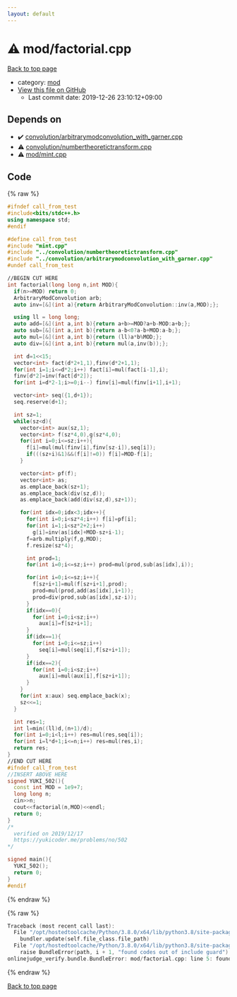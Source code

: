 ```yaml
---
layout: default
---
```


<!-- mathjax config similar to math.stackexchange -->
<script type="text/javascript" async
  src="https://cdnjs.cloudflare.com/ajax/libs/mathjax/2.7.5/MathJax.js?config=TeX-MML-AM_CHTML">
</script>
<script type="text/x-mathjax-config">
  MathJax.Hub.Config({
    TeX: { equationNumbers: { autoNumber: "AMS" }},
    tex2jax: {
      inlineMath: [ ['$','$'] ],
      processEscapes: true
    },
    "HTML-CSS": { matchFontHeight: false },
    displayAlign: "left",
    displayIndent: "2em"
  });
</script>

<script type="text/javascript" src="https://cdnjs.cloudflare.com/ajax/libs/jquery/3.4.1/jquery.min.js"></script>
<script src="https://cdn.jsdelivr.net/npm/jquery-balloon-js@1.1.2/jquery.balloon.min.js" integrity="sha256-ZEYs9VrgAeNuPvs15E39OsyOJaIkXEEt10fzxJ20+2I=" crossorigin="anonymous"></script>
<script type="text/javascript" src="../../assets/js/copy-button.js"></script>
<link rel="stylesheet" href="../../assets/css/copy-button.css" />


# :warning: mod/factorial.cpp

<a href="../../index.html">Back to top page</a>

* category: <a href="../../index.html#ad148a3ca8bd0ef3b48c52454c493ec5">mod</a>
* <a href="{{ site.github.repository_url }}/blob/master/mod/factorial.cpp">View this file on GitHub</a>
    - Last commit date: 2019-12-26 23:10:12+09:00




## Depends on

* :heavy_check_mark: <a href="../convolution/arbitrarymodconvolution_with_garner.cpp.html">convolution/arbitrarymodconvolution_with_garner.cpp</a>
* :warning: <a href="../convolution/numbertheoretictransform.cpp.html">convolution/numbertheoretictransform.cpp</a>
* :warning: <a href="mint.cpp.html">mod/mint.cpp</a>


## Code

<a id="unbundled"></a>
{% raw %}
```cpp
#ifndef call_from_test
#include<bits/stdc++.h>
using namespace std;
#endif

#define call_from_test
#include "mint.cpp"
#include "../convolution/numbertheoretictransform.cpp"
#include "../convolution/arbitrarymodconvolution_with_garner.cpp"
#undef call_from_test

//BEGIN CUT HERE
int factorial(long long n,int MOD){
  if(n>=MOD) return 0;
  ArbitraryModConvolution arb;
  auto inv=[&](int a){return ArbitraryModConvolution::inv(a,MOD);};

  using ll = long long;
  auto add=[&](int a,int b){return a+b>=MOD?a+b-MOD:a+b;};
  auto sub=[&](int a,int b){return a-b<0?a-b+MOD:a-b;};
  auto mul=[&](int a,int b){return (ll)a*b%MOD;};
  auto div=[&](int a,int b){return mul(a,inv(b));};

  int d=1<<15;
  vector<int> fact(d*2+1,1),finv(d*2+1,1);
  for(int i=1;i<=d*2;i++) fact[i]=mul(fact[i-1],i);
  finv[d*2]=inv(fact[d*2]);
  for(int i=d*2-1;i>=0;i--) finv[i]=mul(finv[i+1],i+1);

  vector<int> seq({1,d+1});
  seq.reserve(d+1);

  int sz=1;
  while(sz<d){
    vector<int> aux(sz,1);
    vector<int> f(sz*4,0),g(sz*4,0);
    for(int i=0;i<=sz;i++){
      f[i]=mul(mul(finv[i],finv[sz-i]),seq[i]);
      if(((sz+i)&1)&&(f[i]!=0)) f[i]=MOD-f[i];
    }

    vector<int> pf(f);
    vector<int> as;
    as.emplace_back(sz+1);
    as.emplace_back(div(sz,d));
    as.emplace_back(add(div(sz,d),sz+1));

    for(int idx=0;idx<3;idx++){
      for(int i=0;i<sz*4;i++) f[i]=pf[i];
      for(int i=1;i<sz*2+2;i++)
        g[i]=inv(as[idx]+MOD-sz+i-1);
      f=arb.multiply(f,g,MOD);
      f.resize(sz*4);

      int prod=1;
      for(int i=0;i<=sz;i++) prod=mul(prod,sub(as[idx],i));

      for(int i=0;i<=sz;i++){
        f[sz+i+1]=mul(f[sz+i+1],prod);
        prod=mul(prod,add(as[idx],i+1));
        prod=div(prod,sub(as[idx],sz-i));
      }
      if(idx==0){
        for(int i=0;i<sz;i++)
          aux[i]=f[sz+i+1];
      }
      if(idx==1){
        for(int i=0;i<=sz;i++)
          seq[i]=mul(seq[i],f[sz+i+1]);
      }
      if(idx==2){
        for(int i=0;i<sz;i++)
          aux[i]=mul(aux[i],f[sz+i+1]);
      }
    }
    for(int x:aux) seq.emplace_back(x);
    sz<<=1;
  }

  int res=1;
  int l=min((ll)d,(n+1)/d);
  for(int i=0;i<l;i++) res=mul(res,seq[i]);
  for(int i=l*d+1;i<=n;i++) res=mul(res,i);
  return res;
}
//END CUT HERE
#ifndef call_from_test
//INSERT ABOVE HERE
signed YUKI_502(){
  const int MOD = 1e9+7;
  long long n;
  cin>>n;
  cout<<factorial(n,MOD)<<endl;
  return 0;
}
/*
  verified on 2019/12/17
  https://yukicoder.me/problems/no/502
*/

signed main(){
  YUKI_502();
  return 0;
}
#endif

```
{% endraw %}

<a id="bundled"></a>
{% raw %}
```cpp
Traceback (most recent call last):
  File "/opt/hostedtoolcache/Python/3.8.0/x64/lib/python3.8/site-packages/onlinejudge_verify/docs.py", line 328, in write_contents
    bundler.update(self.file_class.file_path)
  File "/opt/hostedtoolcache/Python/3.8.0/x64/lib/python3.8/site-packages/onlinejudge_verify/bundle.py", line 123, in update
    raise BundleError(path, i + 1, "found codes out of include guard")
onlinejudge_verify.bundle.BundleError: mod/factorial.cpp: line 5: found codes out of include guard

```
{% endraw %}

<a href="../../index.html">Back to top page</a>

